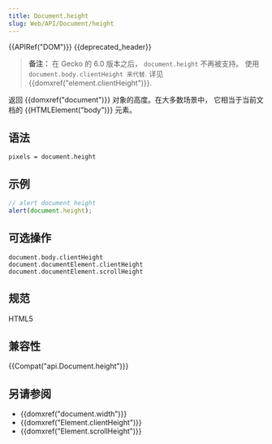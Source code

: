 ```yaml
---
title: Document.height
slug: Web/API/Document/height
---
```

{{APIRef("DOM")}} {{deprecated_header}}

> **备注：** 在 Gecko 的 6.0 版本之后， `document.height` 不再被支持。 使用 `document.body.clientHeight 来代替`. 详见 {{domxref("element.clientHeight")}}.

返回 {{domxref("document")}} 对象的高度。在大多数场景中， 它相当于当前文档的 {{HTMLElement("body")}} 元素。

## 语法

```plain
pixels = document.height
```

## 示例

```js
// alert document height
alert(document.height);
```

## 可选操作

```plain
document.body.clientHeight
document.documentElement.clientHeight
document.documentElement.scrollHeight
```

## 规范

HTML5

## 兼容性

{{Compat("api.Document.height")}}

## 另请参阅

- {{domxref("document.width")}}
- {{domxref("Element.clientHeight")}}
- {{domxref("Element.scrollHeight")}}
